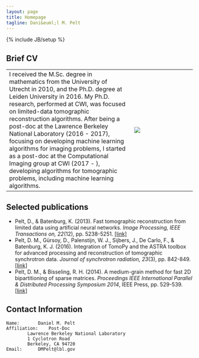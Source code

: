 ```yaml
---
layout: page
title: Homepage
tagline: Dani&euml;l M. Pelt
---
```

{% include JB/setup %}

## Brief CV

<table>
<tr>
<td>
I received the M.Sc. degree in mathematics from the University of Utrecht in 2010, and the Ph.D. degree at Leiden University in 2016. My Ph.D. research, performed at CWI, was focused on limited-data tomographic reconstruction algorithms. After being a post-doc at the Lawrence Berkeley National Laboratory (2016 - 2017), focusing on developing machine learning algorithms for imaging problems, I started as a post-doc at the Computational Imaging group at CWI (2017 - ), developing algorithms for tomographic problems, including machine learning algorithms.
</td>
<td width="150">
<img src="http://www.gravatar.com/avatar/f780cc0825e53c68092235e9664dab0d?s=150">
</td>
</tr>
</table>

## Selected publications
* Pelt, D., & Batenburg, K. (2013). Fast tomographic reconstruction from limited data using artificial neural networks. *Image Processing, IEEE Transactions on, 22*(12), pp. 5238-5251. [\[link\]](http://ieeexplore.ieee.org/stamp/stamp.jsp?tp=&arnumber=6607157&isnumber=6609090)
* Pelt, D. M., G&uuml;rsoy, D., Palenstijn, W. J., Sijbers, J., De Carlo, F., & Batenburg, K. J. (2016). Integration of TomoPy and the ASTRA toolbox for advanced processing and reconstruction of tomographic synchrotron data. *Journal of synchrotron radiation, 23*(3), pp. 842-849. [\[link\]](https://doi.org/10.1107/S1600577516005658)
* Pelt, D. M., & Bisseling, R. H. (2014). A medium-grain method for fast 2D bipartitioning of sparse matrices. *Proceedings IEEE International Parallel & Distributed Processing Symposium 2014*, IEEE Press, pp. 529-539. [\[link\]](http://www.staff.science.uu.nl/~bisse101/Articles/mediumgrain14.pdf)

## Contact Information

	Name: 		Daniel M. Pelt
	Affiliation: 	Post-Doc
			Lawrence Berkeley National Laboratory
			1 Cyclotron Road
			Berkeley, CA 94720
	Email:		DMPelt@lbl.gov

